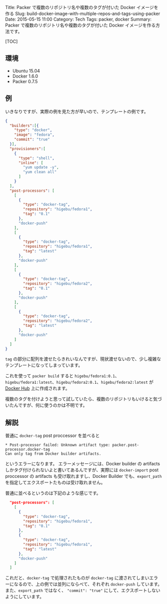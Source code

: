 Title: Packer で複数のリポジトリ名や複数のタグが付いた Docker イメージを作る
Slug: build-docker-image-with-multiple-repos-and-tags-using-packer
Date: 2015-05-15 11:00
Category: Tech
Tags: packer, docker
Summary: Packer で複数のリポジトリ名や複数のタグが付いた Docker イメージを作る方法です。

[TOC]

## 環境

* Ubuntu 15.04
* Docker 1.6.0
* Packer 0.7.5

## 例

いきなりですが、実際の例を見た方が早いので、テンプレートの例です。

```json
{
  "builders":[{
    "type": "docker",
    "image": "fedora",
    "commit": "true"
  }],
  "provisioners":[
    {
      "type": "shell",
      "inline": [
        "yum update -y",
        "yum clean all"
      ]
    }
  ],
  "post-processors": [
    [
      {
        "type": "docker-tag",
        "repository": "higebu/fedora1",
        "tag": "0.1"
      },
      "docker-push"
    ],
    [
      {
        "type": "docker-tag",
        "repository": "higebu/fedora1",
        "tag": "latest"
      },
      "docker-push"
    ],
    [
      {
        "type": "docker-tag",
        "repository": "higebu/fedora2",
        "tag": "0.1"
      },
      "docker-push"
    ],
    [
      {
        "type": "docker-tag",
        "repository": "higebu/fedora2",
        "tag": "latest"
      },
      "docker-push"
    ]
  ]
}
```

`tag` の部分に配列を渡せたらきれいなんですが、現状渡せないので、少し複雑なテンプレートになってしまっています。

これを使って `packer build` すると `higebu/fedora1:0.1`、`higebu/fedora1:latest`、`higebu/fedora2:0.1`、`higebu/fedora2:latest` が [Docker Hub](https://hub.docker.com/) 上に作成されます。

複数のタグを付けようと思って試していたら、複数のリポジトリもいけると気づいたんですが、何に使うのかは不明です。


## 解説

普通に `docker-tag` post proccessor を並べると

```
* Post-processor failed: Unknown artifact type: packer.post-processor.docker-tag
Can only tag from Docker builder artifacts.
```

というエラーになります。
エラーメッセージには、Docker builder の artifacts しかタグ付けられないよと書いてあるんですが、実際には `docker-import` post proccessor の artifacts も受け取れますし、Docker Builder でも、`export_path` を指定してエクスポートたものは受け取れません。

普通に並べるというのは下記のような感じです。

```json
  "post-processors": [
    [
      {
        "type": "docker-tag",
        "repository": "higebu/fedora1",
        "tag": "0.1"
      },
      {
        "type": "docker-tag",
        "repository": "higebu/fedora1",
        "tag": "latest"
      },
      "docker-push"
    ]
  ]
```

これだと、`docker-tag` で処理されたものが `docker-tag` に渡されてしまいエラーになるので、上の例では並列にならべて、それぞれ `docker-push` しています。
また、`export_path` ではなく、 `"commit": "true"` にして、エクスポートしないようにしています。
